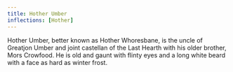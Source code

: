 ```yaml
---
title: Hother Umber
inflections: [Hother]
---
```


Hother Umber, better known as Hother Whoresbane, is the uncle of Greatjon Umber and joint castellan of the Last Hearth with his older brother, Mors Crowfood. He is old and gaunt with flinty eyes and a long white beard with a face as hard as winter frost. 



